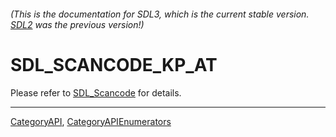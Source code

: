 ###### (This is the documentation for SDL3, which is the current stable version. [SDL2](https://wiki.libsdl.org/SDL2/) was the previous version!)
# SDL_SCANCODE_KP_AT

Please refer to [SDL_Scancode](SDL_Scancode) for details.

----
[CategoryAPI](CategoryAPI), [CategoryAPIEnumerators](CategoryAPIEnumerators)

